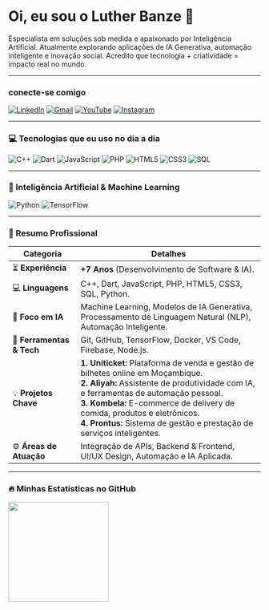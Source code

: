 

# Oi, eu sou o Luther Banze 👋

<p align="left"> 
  Especialista em soluções sob medida e apaixonado por Inteligência Artificial. Atualmente explorando aplicações de IA Generativa, automação inteligente e inovação social. Acredito que tecnologia + criatividade = impacto real no mundo.
</p>

---

###  conecte-se comigo
<p align="left">
  <a href="https://www.linkedin.com/in/lutherbanze/" target="_blank"><img src="https://img.shields.io/badge/LinkedIn-0077B5?style=for-the-badge&logo=linkedin&logoColor=white" alt="LinkedIn"/></a>
  <a href="mailto:lutherbanze@gmail.com" target="_blank"><img src="https://img.shields.io/badge/Gmail-D14836?style=for-the-badge&logo=gmail&logoColor=white" alt="Gmail"/></a>
  <a href="https://youtube.com/@lutherbanze1183" target="_blank"><img src="https://img.shields.io/badge/YouTube-FF0000?style=for-the-badge&logo=youtube&logoColor=white" alt="YouTube"/></a>
  <a href="https://instagram.com/lutherbanze" target="_blank"><img src="https://img.shields.io/badge/Instagram-E4405F?style=for-the-badge&logo=instagram&logoColor=white" alt="Instagram"/></a>
</p>

---

### 💻 Tecnologias que eu uso no dia a dia

<p align="left"> <img src="https://img.shields.io/badge/C++-00599C?style=for-the-badge&logo=cplusplus&logoColor=white" alt="C++"/> <img src="https://img.shields.io/badge/Dart-0175C2?style=for-the-badge&logo=dart&logoColor=white" alt="Dart"/> <img src="https://img.shields.io/badge/JavaScript-F7DF1E?style=for-the-badge&logo=javascript&logoColor=black" alt="JavaScript"/> <img src="https://img.shields.io/badge/PHP-777BB4?style=for-the-badge&logo=php&logoColor=white" alt="PHP"/> <img src="https://img.shields.io/badge/HTML5-E34F26?style=for-the-badge&logo=html5&logoColor=white" alt="HTML5"/> <img src="https://img.shields.io/badge/CSS3-1572B6?style=for-the-badge&logo=css3&logoColor=white" alt="CSS3"/> <img src="https://img.shields.io/badge/SQL-336791?style=for-the-badge&logo=postgresql&logoColor=white" alt="SQL"/> </p>

---

### 🤖 Inteligência Artificial & Machine Learning

<p align="left"> <img src="https://img.shields.io/badge/Python-3776AB?style=for-the-badge&logo=python&logoColor=white" alt="Python"/> <img src="https://img.shields.io/badge/TensorFlow-FF6F00?style=for-the-badge&logo=tensorflow&logoColor=white" alt="TensorFlow"/> </p>

---

### 🚀 Resumo Profissional


| Categoria                | Detalhes                                                                                                                              |
| ------------------------ | ------------------------------------------------------------------------------------------------------------------------------------- |
| ⏳ **Experiência** | **+7 Anos** (Desenvolvimento de Software & IA).                                                                                         |
| 💻 **Linguagens** | C++, Dart, JavaScript, PHP, HTML5, CSS3, SQL, Python.                                                                                     |
| 🤖 **Foco em IA** | Machine Learning, Modelos de IA Generativa, Processamento de Linguagem Natural (NLP), Automação Inteligente.                              |
| 🔧 **Ferramentas & Tech** | Git, GitHub, TensorFlow, Docker, VS Code, Firebase, Node.js.                                                           |
| 💡 **Projetos Chave** | **1. Uniticket:** Plataforma de venda e gestão de bilhetes online em Moçambique. <br> **2. Aliyah:** Assistente de produtividade com IA, e ferramentas de automação pessoal. <br> **3. Kombela:** E-commerce de delivery de comida, produtos e eletrônicos. <br> **4. Prontus:** Sistema de gestão e prestação de serviços inteligentes. |
| ⚙️ **Áreas de Atuação** | Integração de APIs, Backend & Frontend, UI/UX Design, Automação e IA Aplicada. |

---


### 🔥 Minhas Estatísticas no GitHub


<div>
  <img height="200cm" src="https://github-readme-stats.vercel.app/api/top-langs/?username=lutherbanze&layout=compact&langs_count=7&theme=dracula"/>
</div>



